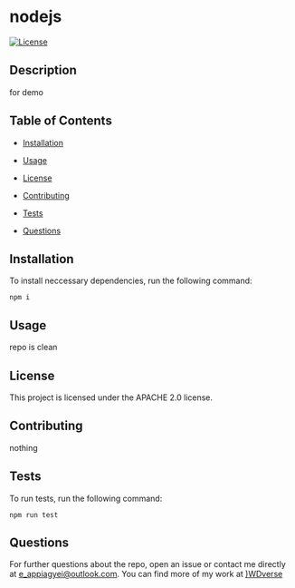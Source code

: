 # nodejs

  [![License](https://img.shields.io/badge/License-Apache_2.0-blue.svg)](https://opensource.org/licenses/Apache-2.0)

  ## Description
  for demo

  ## Table of Contents

  * [Installation](#installation)

  * [Usage](#usage)

  * [License](#license)

  * [Contributing](#contributing)
  
  * [Tests](#tests)
  
  * [Questions](#questions)
  
  ## Installation
  
  To install neccessary dependencies, run the following command:
  
  ```
  npm i
  ```

  ## Usage 

  repo is clean
  
  ## License

  This project is licensed under the APACHE 2.0 license.

  ## Contributing

  nothing


  ## Tests

  To run tests, run the following command:

  ```
  npm run test
  ```
  
  ## Questions

  For further questions about the repo, open an issue or contact me directly at e_appiagyei@outlook.com. You can find more of my work at [)WDverse](https://github.com/WDverse)


